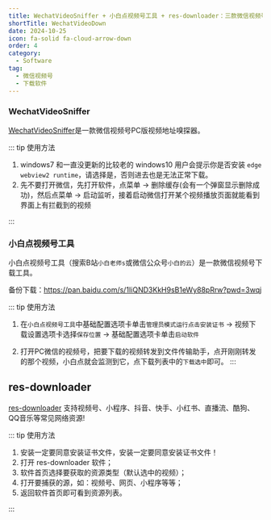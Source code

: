 ```yaml
---
title: WechatVideoSniffer + 小白点视频号工具 + res-downloader：三款微信视频号下载工具
shortTitle: WechatVideoDown
date: 2024-10-25
icon: fa-solid fa-cloud-arrow-down
order: 4
category:
  - Software
tag:
  - 微信视频号
  - 下载软件
---
```



### WechatVideoSniffer

[WechatVideoSniffer](https://github.com/kanadeblisst00/WechatVideoSniffer)是一款微信视频号PC版视频地址嗅探器。

::: tip 使用方法

1. windows7 和一直没更新的比较老的 windows10 用户会提示你是否安装 `edge webview2 runtime`，请选择是，否则进去也是无法正常下载。
2. 先不要打开微信，先打开软件，点菜单 -> 删除缓存(会有一个弹窗显示删除成功)，然后点菜单 -> 启动监听，接着启动微信打开某个视频播放页面就能看到界面上有拦截到的视频

:::

### 小白点视频号工具

小白点视频号工具（搜索B站`小白老师s`或微信公众号`小白的云`）是一款微信视频号下载工具。

备份下载：<https://pan.baidu.com/s/1IiQND3KkH9sB1eWy88pRrw?pwd=3wqj>

::: tip 使用方法

1. 在`小白点视频号工具`中基础配置选项卡单击`管理员模式运行点击安装证书` -> 视频下载设置选项卡选择`保存位置` -> 基础配置选项卡单击`启动软件`
 
2. 打开PC微信的视频号，把要下载的视频转发到文件传输助手，点开刚刚转发的那个视频，小白点就会监测到它，点下载列表中的`下载选中`即可。
:::

## res-downloader

[res-downloader](https://github.com/putyy/res-downloader) 支持视频号、小程序、抖音、快手、小红书、直播流、酷狗、QQ音乐等常见网络资源!

::: tip 使用方法

1. 安装一定要同意安装证书文件，安装一定要同意安装证书文件！
2. 打开 res-downloader 软件；
3. 软件首页选择要获取的资源类型（默认选中的视频）；
4. 打开要捕获的源，如：视频号、网页、小程序等等；
5. 返回软件首页即可看到资源列表。

:::